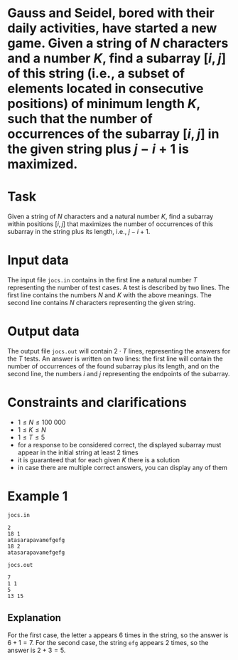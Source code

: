 # Gauss and Seidel, bored with their daily activities, have started a new game. Given a string of $N$ characters and a number $K$, find a subarray $[i, j]$ of this string (i.e., a subset of elements located in consecutive positions) of minimum length $K$, such that the number of occurrences of the subarray $[i, j]$ in the given string plus $j - i + 1$ is maximized.

# Task

Given a string of $N$ characters and a natural number $K$, find a subarray within positions $[i, j]$ that maximizes the number of occurrences of this subarray in the string plus its length, i.e., $j - i + 1$.

# Input data

The input file `jocs.in` contains in the first line a natural number $T$ representing the number of test cases. A test is described by two lines. The first line contains the numbers $N$ and $K$ with the above meanings. The second line contains $N$ characters representing the given string.

# Output data

The output file `jocs.out` will contain $2 \cdot T$ lines, representing the answers for the $T$ tests. An answer is written on two lines: the first line will contain the number of occurrences of the found subarray plus its length, and on the second line, the numbers $i$ and $j$ representing the endpoints of the subarray.

# Constraints and clarifications

* $1 \leq N \leq 100\ 000$
* $1 \leq K \leq N$
* $1 \leq T \leq 5$
* for a response to be considered correct, the displayed subarray must appear in the initial string at least $2$ times
* it is guaranteed that for each given $K$ there is a solution
* in case there are multiple correct answers, you can display any of them

# Example 1

`jocs.in`
```
2
18 1
atasarapavamefgefg
18 2
atasarapavamefgefg
```

`jocs.out`
```
7
1 1
5
13 15
```

## Explanation

For the first case, the letter `a` appears $6$ times in the string, so the answer is $6 + 1 = 7$. For the second case, the string `efg` appears $2$ times, so the answer is $2 + 3 = 5$.